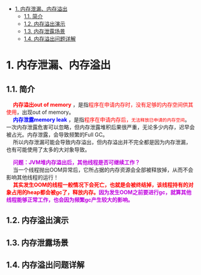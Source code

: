 
<!-- TOC -->

- [1. 内存泄漏、内存溢出](#1-内存泄漏内存溢出)
    - [1.1. 简介](#11-简介)
    - [1.2. 内存溢出演示](#12-内存溢出演示)
    - [1.3. 内存泄露场景](#13-内存泄露场景)
    - [1.4. 内存溢出问题详解](#14-内存溢出问题详解)

<!-- /TOC -->

# 1. 内存泄漏、内存溢出  
<!-- 
JAVA内存泄漏和内存溢出的区别和联系 
https://mp.weixin.qq.com/s/QwY0PAHO_oyELPlxRuHbOQ
Java中七个潜在的内存泄露风险，你知道几个？ 
https://mp.weixin.qq.com/s/rJ-YSpHy9SVnJQ6UHUKZvQ
-->

## 1.1. 简介
&emsp; **<font color = "red">内存溢出out of memory</font>** ，是指<font color = "red">程序在申请内存时，没有足够的内存空间供其使用</font>，出现out of memory。  
&emsp; **<font color = "blue">内存泄露memory leak</font>** ，是指<font color = "red">程序在申请内存后，`无法释放已申请的内存空间`</font>。一次内存泄露危害可以忽略，但内存泄露堆积后果很严重，无论多少内存，迟早会被占光。内存泄露，会导致频繁的Full GC。  
&emsp; 所以内存泄漏可能会导致内存溢出，但内存溢出并不完全都是因为内存泄漏，也有可能使用了太多的大对象导致。  

&emsp; **<font color = "clime">问题：JVM堆内存溢出后，其他线程是否可继续工作？</font>**  
&emsp; 当一个线程抛出OOM异常后，它所占据的内存资源会全部被释放掉，从而不会影响其他线程的运行！  
&emsp; **<font color = "red">其实发生OOM的线程一般情况下会死亡，也就是会被终结掉，该线程持有的对象占用的heap都会被gc了，释放内存。</font><font color = "clime">因为发生OOM之前要进行gc，就算其他线程能够正常工作，也会因为频繁gc产生较大的影响。</font>**  

## 1.2. 内存溢出演示  
<!--
～～
(内存溢出演示)几种典型的内存溢出案例，都在这儿了！
https://mp.weixin.qq.com/s/4SenzIeX9FqsnXAaV6IgLg
 教你写Bug，常见的 OOM 异常分析 
https://mp.weixin.qq.com/s/gIJvtd8rrZz6ttaoGLddLg

面试官：哪些场景会产生OOM？怎么解决？ 
https://mp.weixin.qq.com/s/j8_6QW_WLqlZDUjbDUbyZw

https://mp.weixin.qq.com/s/XJhtBYGMJps4B5wzNTsSVA
-->

## 1.3. 内存泄露场景  
<!-- 
～～
java内存泄漏与内存溢出
https://www.cnblogs.com/panxuejun/p/5883044.html
-->


## 1.4. 内存溢出问题详解  
<!-- 
https://mp.weixin.qq.com/s/Cz3fXRRT1B8iAd36fNTdPA
-->

